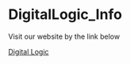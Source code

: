 # DigitalLogic_Info

Visit our website by the link below


[Digital Logic](https://zhangziqing.github.io/DigitalLogic_Info/)

